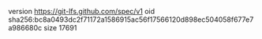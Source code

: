 version https://git-lfs.github.com/spec/v1
oid sha256:bc8a0493dc2f71172a1586915ac56f17566120d898ec504058f677e7a986680c
size 17691
